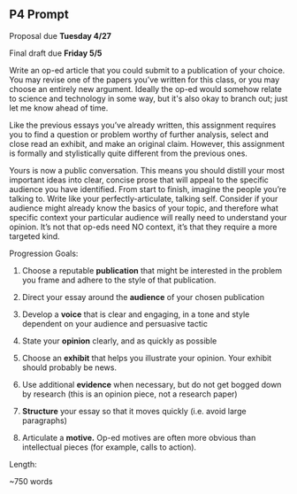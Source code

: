 ## P4 Prompt

Proposal due **Tuesday 4/27**

Final draft due **Friday 5/5**

Write an op-ed article that you could submit to a publication of your choice. You may revise one of the papers you’ve written for this class, or you may choose an entirely new argument. Ideally the op-ed would somehow relate to science and technology in some way, but it's also okay to branch out; just let me know ahead of time. 

Like the previous essays you’ve already written, this assignment requires you to find a question or problem worthy of further analysis, select and close read an exhibit, and make an original claim. However, this assignment is formally and stylistically quite different from the previous ones.

Yours is now a public conversation. This means you should distill your most important ideas into clear, concise prose that will appeal to the specific audience you have identified. From start to finish, imagine the people you’re talking to. Write like your perfectly-articulate, talking self. Consider if your audience might already know the basics of your topic, and therefore what specific context your particular audience will really need to understand your opinion. It’s not that op-eds need NO context, it’s that they require a more targeted kind.

Progression Goals:

1. Choose a reputable **publication** that might be interested in the problem you frame and adhere to the style of that publication.

2. Direct your essay around the **audience** of your chosen publication

3. Develop a **voice** that is clear and engaging, in a tone and style dependent on your audience and  persuasive tactic

4. State your **opinion** clearly, and as quickly as possible

5. Choose an **exhibit** that helps you illustrate your opinion. Your exhibit should probably be news.

6. Use additional **evidence** when necessary, but do not get bogged down by research (this is an opinion piece, not a research paper)

7. **Structure** your essay so that it moves quickly (i.e. avoid large paragraphs)

8. Articulate a **motive.** Op-ed motives are often more obvious than intellectual pieces (for example, calls to action).

Length:

~750 words
